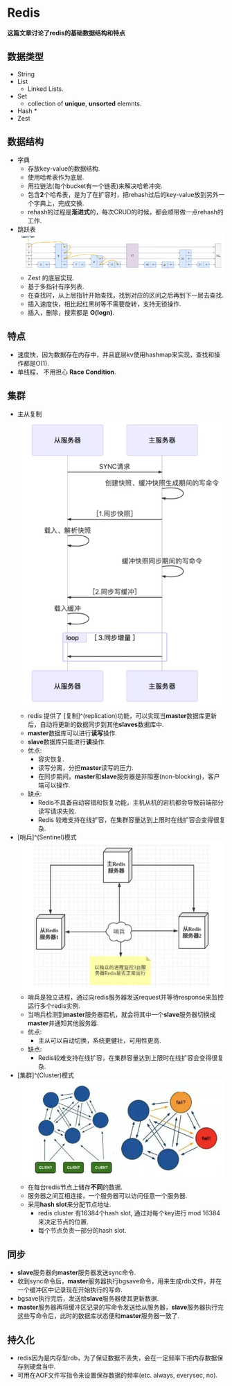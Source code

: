 # Redis

**这篇文章讨论了redis的基础数据结构和特点**
<!--more-->
## 数据类型
* String
* List
    * Linked Lists.
* Set
    * collection of **unique**, **unsorted** elemnts.
* Hash
    * 
* Zest

## 数据结构
* 字典
    * 存放key-value的数据结构.
    * 使用哈希表作为底层.
    * 用拉链法(每个bucket有一个链表)来解决哈希冲突.
    * 包含**2**个哈希表，是为了在扩容时，把rehash过后的key-value放到另外一个字典上，完成交换.
    * rehash的过程是**渐进式**的，每次CRUD的时候，都会顺带做一点rehash的工作.
* 跳跃表
![Alt text](https://github.com/ArberSephirotheca/czy.github.io/raw/master/redis/skiplist.png "Skip List")
  * Zest 的底层实现.
  * 基于多指针有序列表.
  * 在查找时，从上层指针开始查找，找到对应的区间之后再到下一层去查找.
  * 插入速度快，相比起红黑树等不需要旋转，支持无锁操作.
  * 插入，删除，搜索都是 **O(logn)**.

## 特点
* 速度快，因为数据存在内存中，并且底层kv使用hashmap来实现，查找和操作都是O(1).
* 单线程， 不用担心 **Race Condition**.

## 集群
* 主从复制
![Alt text](https://github.com/ArberSephirotheca/czy.github.io/raw/master/redis/master_slave.png "master-slave replication")
  * redis 提供了 [复制]^(replication)功能，可以实现当**master**数据库更新后，自动将更新的数据同步到其他**slaves**数据库中.
  * **master**数据库可以进行**读写**操作.
  * **slave**数据库只能进行**读**操作.
  * 优点:
    * 容灾恢复.
    * 读写分离，分担**master**读写的压力.
    * 在同步期间，**master**和**slave**服务器是非阻塞(non-blocking)，客户端可以操作.
  * 缺点:
    * Redis不具备自动容错和恢复功能，主机从机的宕机都会导致前端部分读写请求失败.
    * Redis 较难支持在线扩容，在集群容量达到上限时在线扩容会变得很复杂.
* [哨兵]^(Sentinel)模式
![Alt text](https://github.com/ArberSephirotheca/czy.github.io/raw/master/redis/sentinel.png "sentinel replication")
  * 哨兵是独立进程，通过向redis服务器发送request并等待response来监控运行多个redis实例.
  * 当哨兵检测到**master**服务器宕机，就会将其中一个**slave**服务器切换成**master**并通知其他服务器.
  * 优点:
    * 主从可以自动切换，系统更健壮，可用性更高.
  * 缺点:
    * Redis较难支持在线扩容，在集群容量达到上限时在线扩容会变得很复杂.
* [集群]^(Cluster)模式
![Alt text](https://github.com/ArberSephirotheca/czy.github.io/raw/master/redis/cluster.png "cluster")
  * 在每台redis节点上储存**不同**的数据.
  * 服务器之间互相连接，一个服务器可以访问任意一个服务器.
  * 采用**hash slot**来分配节点地址.
    * redis cluster 有16384个hash slot, 通过对每个key进行 mod 16384来决定节点的位置.
    * 每个节点负责一部分的hash slot.

## 同步
* **slave**服务器向**master**服务器发送sync命令.
* 收到sync命令后，**master**服务器执行bgsave命令，用来生成rdb文件，并在一个缓冲区中记录现在开始执行的写命.
* bgsave执行完后，发送给**slave**服务器使其更新数据.
* **master**服务器再将缓冲区记录的写命令发送给从服务器，**slave**服务器执行完这些写命令后，此时的数据库状态便和**master**服务器一致了.
## 持久化
* redis因为是内存型rdb，为了保证数据不丢失，会在一定频率下把内存数据保存到硬盘当中.
* 可用在AOF文件写指令来设置保存数据的频率(etc. always, everysec, no).
